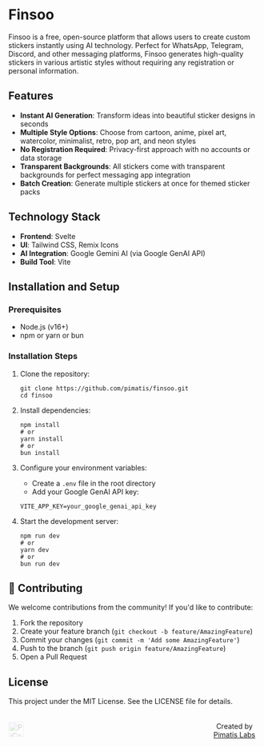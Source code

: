 # Finsoo

Finsoo is a free, open-source platform that allows users to create custom stickers instantly using AI technology. Perfect for WhatsApp, Telegram, Discord, and other messaging platforms, Finsoo generates high-quality stickers in various artistic styles without requiring any registration or personal information.

## Features

- **Instant AI Generation**: Transform ideas into beautiful sticker designs in seconds
- **Multiple Style Options**: Choose from cartoon, anime, pixel art, watercolor, minimalist, retro, pop art, and neon styles
- **No Registration Required**: Privacy-first approach with no accounts or data storage
- **Transparent Backgrounds**: All stickers come with transparent backgrounds for perfect messaging app integration
- **Batch Creation**: Generate multiple stickers at once for themed sticker packs

## Technology Stack

- **Frontend**: Svelte
- **UI**: Tailwind CSS, Remix Icons
- **AI Integration**: Google Gemini AI (via Google GenAI API)
- **Build Tool**: Vite

## Installation and Setup

### Prerequisites
- Node.js (v16+)
- npm or yarn or bun

### Installation Steps

1. Clone the repository:
   ```
   git clone https://github.com/pimatis/finsoo.git
   cd finsoo
   ```

2. Install dependencies:
   ```
   npm install
   # or
   yarn install
   # or
   bun install
   ```

3. Configure your environment variables:
   - Create a `.env` file in the root directory
   - Add your Google GenAI API key:
   ```
   VITE_APP_KEY=your_google_genai_api_key
   ```

4. Start the development server:
   ```
   npm run dev
   # or
   yarn dev
   # or
   bun run dev
   ```

## 🤝 Contributing

We welcome contributions from the community! If you'd like to contribute:

1. Fork the repository
2. Create your feature branch (`git checkout -b feature/AmazingFeature`)
3. Commit your changes (`git commit -m 'Add some AmazingFeature'`)
4. Push to the branch (`git push origin feature/AmazingFeature`)
5. Open a Pull Request

## License

This project under the MIT License. See the LICENSE file for details.

<div align="center" style="display: flex; align-items: center; justify-content: space-between;">
   <p style="margin-left: 25rem; margin-top: 1.2rem;">Created by <a href="https://github.com/pimatis">Pimatis Labs</a></p>
   <img src="https://www.upload.ee/image/17796243/logo.png" alt="PiContent Logo" width="30" style="opacity: 0.2; position: absolute;">
</div>
